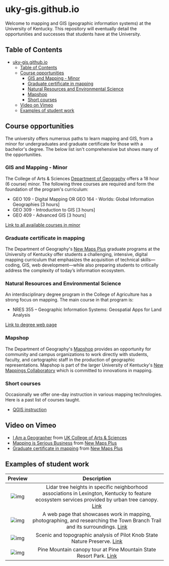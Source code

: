 # uky-gis.github.io
Welcome to mapping and GIS (geographic information systems) at the University of Kentucky. This repository will eventually detail the opportunities and successes that students have at the University.

## Table of Contents

<!-- TOC depthFrom:1 depthTo:6 withLinks:1 updateOnSave:1 orderedList:0 -->

- [uky-gis.github.io](#uky-gisgithubio)
	- [Table of Contents](#table-of-contents)
	- [Course opportunities](#course-opportunities)
		- [GIS and Mapping - Minor](#gis-and-mapping-minor)
		- [Graduate certificate in mapping](#graduate-certificate-in-mapping)
		- [Natural Resources and Environmental Science](#natural-resources-and-environmental-science)
		- [Mapshop](#mapshop)
		- [Short courses](#short-courses)
	- [Video on Vimeo](#video-on-vimeo)
	- [Examples of student work](#examples-of-student-work)

<!-- /TOC -->


## Course opportunities

The university offers numerous paths to learn mapping and GIS, from a minor for undergraduates and graduate certificate for those with a bachelor's degree. The below list isn't comprehensive but shows many of the opportunities.

### GIS and Mapping - Minor
The College of Arts & Sciences [Department of Geography](https://geography.as.uky.edu/) offers a 18 hour (6 course) minor. The following three courses are required and form the foundation of the program's curriculum:

* GEO 109 - Digital Mapping OR GEO 164 - Worlds: Global Information Geographies [3 hours]
* GEO 309 - Introduction to GIS [3 hours]
* GEO 409 - Advanced GIS [3 hours]

[Link to all available courses in minor](http://www.uky.edu/academics/minor/as/mapping-and-gis-minor)

### Graduate certificate in mapping
The Department of Geography's [New Maps Plus](http://newmapsplus.uky.edu) graduate programs at the University of Kentucky offer students a challenging, intensive, digital mapping curriculum that emphasizes the acquisition of technical skills—coding, GIS, web development—while also preparing students to critically address the complexity of today’s information ecosystem.

### Natural Resources and Environmental Science
An interdisciplinary degree program in the College of Agriculture has a strong focus on mapping. The main course in that program is:

* NRES 355 – Geographic Information Systems: Geospatial Apps for Land Analysis

[Link to degree web page](https://nres.ca.uky.edu/)

### Mapshop

The Department of Geography's [Mapshop](http://newmaps.uky.edu/mapshop) provides an opportunity for community and campus organizations to work directly with students, faculty, and cartographic staff in the production of geographic representations. Mapshop is part of the larger University of Kentucky's [New Mappings Collaboratory](http://newmaps.uky.edu/) which is committed to innovations in mapping.


### Short courses

Occasionally we offer one-day instruction in various mapping technologies. Here is a past list of courses taught.

* [QGIS instruction](https://boydx.github.io/qgis/)

## Video on Vimeo

* <a href="https://vimeo.com/39893157">I Am a Geographer</a> from <a href="https://vimeo.com/ukartsci">UK College of Arts &amp; Sciences</a>
* <a href="https://vimeo.com/118823818">Mapping is Serious Business</a> from [New Maps Plus](http://newmapsplus.uky.edu)
* <a href="https://vimeo.com/118823650">Graduate certificate in mapping</a> from [New Maps Plus](http://newmapsplus.uky.edu)

## Examples of student work

| Preview       | Description     |
| :-------------: |:-------------:|
| ![img](https://i0.wp.com/farm5.staticflickr.com/4640/38302538375_fe4165cb8e_n.jpg) | Lidar tree heights in specific neighborhood associations in Lexington, Kentucky to feature ecosystem services provided by urban tree canopy.  [Link](https://rvirto01.github.io/NRE355_Tree_canopy_study/)   |
| ![img](https://i0.wp.com/www.outragegis.com/trails/wp-content/uploads/2017/06/Tbt-website.jpg)     | A web page that showcases work in mapping, photographing, and researching the Town Branch Trail and its surroundings.  [Link](https://reece2ke.github.io/geo409_site/)  |   
| ![img](https://i1.wp.com/www.outragegis.com/trails/wp-content/uploads/2016/11/PKSNP_website.jpg) | Scenic and topographic analysis of Pilot Knob State Nature Preserve. [Link](http://sweb.uky.edu/~blshea1/nre355/pksnp/)    |   
| ![img](https://geography.as.uky.edu/sites/default/files/PineMountainCanopyTour.jpg) |Pine Mountain canopy tour at Pine Mountain State Resort Park. [Link](http://sweb.uky.edu/~blshea1/nre355/pine-mountain-canopy-tour/)    |   

